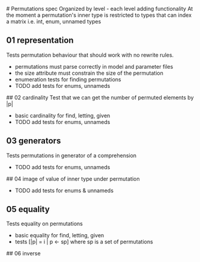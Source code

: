 # Permutations spec
Organized by level - each level adding functionality
At the moment a permutation's inner type is restricted
to types that can index a matrix i.e. int, enum, unnamed types

## 01 representation
Tests permutation behaviour that should work with no rewrite rules.
- permutations must parse correctly in model and parameter files
- the size attribute must constrain the size of the permutation
- enumeration tests for finding permutations
- TODO add tests for enums, unnameds

## 02 cardinality 
Test that we can get the number of permuted elements by |p|
- basic cardinality for find, letting, given
- TODO add tests for enums, unnameds

## 03 generators
Tests permutations in generator of a comprehension 
- TODO add tests for enums, unnameds

## 04 image of value of inner type under permutation
- TODO add tests for enums & unnameds

## 05 equality
Tests equality on permutations 
- basic equality for find, letting, given
- tests [|p| = i | p <- sp] where sp is a set of permutations

## 06 inverse
